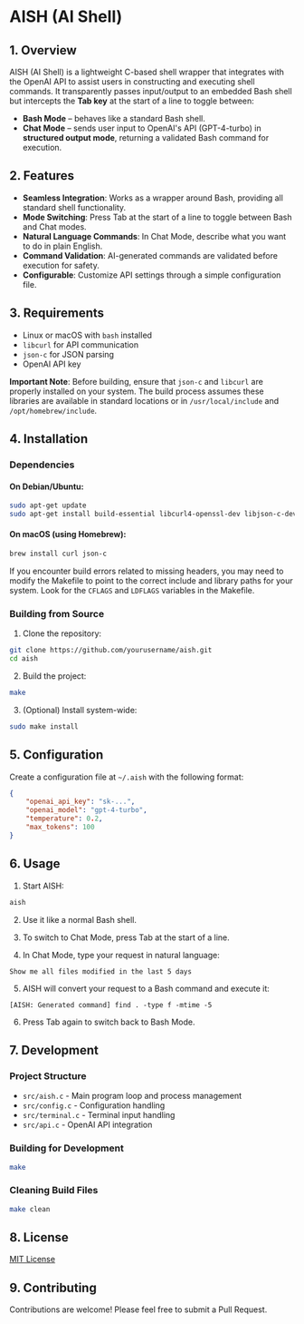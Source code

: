 # AISH (AI Shell)

## 1. Overview
AISH (AI Shell) is a lightweight C-based shell wrapper that integrates with the OpenAI API to assist users in constructing and executing shell commands. It transparently passes input/output to an embedded Bash shell but intercepts the **Tab key** at the start of a line to toggle between:

- **Bash Mode** – behaves like a standard Bash shell.
- **Chat Mode** – sends user input to OpenAI's API (GPT-4-turbo) in **structured output mode**, returning a validated Bash command for execution.

## 2. Features

- **Seamless Integration**: Works as a wrapper around Bash, providing all standard shell functionality.
- **Mode Switching**: Press Tab at the start of a line to toggle between Bash and Chat modes.
- **Natural Language Commands**: In Chat Mode, describe what you want to do in plain English.
- **Command Validation**: AI-generated commands are validated before execution for safety.
- **Configurable**: Customize API settings through a simple configuration file.

## 3. Requirements

- Linux or macOS with `bash` installed
- `libcurl` for API communication
- `json-c` for JSON parsing
- OpenAI API key

**Important Note**: Before building, ensure that `json-c` and `libcurl` are properly installed on your system. The build process assumes these libraries are available in standard locations or in `/usr/local/include` and `/opt/homebrew/include`.

## 4. Installation

### Dependencies

#### On Debian/Ubuntu:
```bash
sudo apt-get update
sudo apt-get install build-essential libcurl4-openssl-dev libjson-c-dev
```

#### On macOS (using Homebrew):
```bash
brew install curl json-c
```

If you encounter build errors related to missing headers, you may need to modify the Makefile to point to the correct include and library paths for your system. Look for the `CFLAGS` and `LDFLAGS` variables in the Makefile.

### Building from Source

1. Clone the repository:
```bash
git clone https://github.com/yourusername/aish.git
cd aish
```

2. Build the project:
```bash
make
```

3. (Optional) Install system-wide:
```bash
sudo make install
```

## 5. Configuration

Create a configuration file at `~/.aish` with the following format:

```json
{
    "openai_api_key": "sk-...",
    "openai_model": "gpt-4-turbo",
    "temperature": 0.2,
    "max_tokens": 100
}
```

## 6. Usage

1. Start AISH:
```bash
aish
```

2. Use it like a normal Bash shell.

3. To switch to Chat Mode, press Tab at the start of a line.

4. In Chat Mode, type your request in natural language:
```
Show me all files modified in the last 5 days
```

5. AISH will convert your request to a Bash command and execute it:
```
[AISH: Generated command] find . -type f -mtime -5
```

6. Press Tab again to switch back to Bash Mode.

## 7. Development

### Project Structure

- `src/aish.c` - Main program loop and process management
- `src/config.c` - Configuration handling
- `src/terminal.c` - Terminal input handling
- `src/api.c` - OpenAI API integration

### Building for Development

```bash
make
```

### Cleaning Build Files

```bash
make clean
```

## 8. License

[MIT License](LICENSE)

## 9. Contributing

Contributions are welcome! Please feel free to submit a Pull Request.

